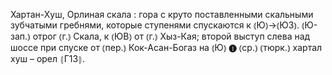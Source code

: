 ---
---

Хартан-Хуш, Орлиная скала
: гора с круто поставленными скальными зубчатыми гребнями, которые ступенями спускаются к ⦅Ю⦆→⦅ЮЗ⦆. ⦅Ю-зап.⦆ отрог ⦅г.⦆ Скала, к ⦅ЮВ⦆ от ⦅г.⦆ Хыз-Кая; второй выступ слева над шоссе при спуске от ⦅пер.⦆ Кок-Асан-Богаз на ⦅Ю⦆ ❶ ⦅ср.⦆ ⦅тюрк.⦆ хартал хуш – орел ⦃Г13⦄.

